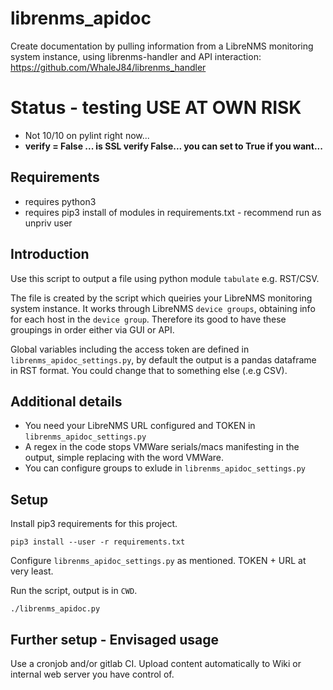 # librenms_apidoc
Create documentation by pulling information from a LibreNMS monitoring system instance, using librenms-handler and API interaction: https://github.com/WhaleJ84/librenms_handler

<h1>Status - testing USE AT OWN RISK</h1>

- Not 10/10 on pylint right now...
- <b>verify = False ... is SSL verify False... you can set to True if you want...</b>

<h2>Requirements</h2>

- requires python3
- requires pip3 install of modules in requirements.txt - recommend run as unpriv user

<h2>Introduction</h2>

Use this script to output a file using python module `tabulate` e.g. RST/CSV. 

The file is created by the script which queiries your LibreNMS monitoring system instance. It works through LibreNMS `device groups`, obtaining info for each host in the `device group`. Therefore its good to have these groupings in order either via GUI or API.

Global variables including the access token are defined in `librenms_apidoc_settings.py`, by default the output is a pandas dataframe in RST format. You could change that to something else (.e.g CSV).

<h2>Additional details</h2>

- You need your LibreNMS URL configured and TOKEN in `librenms_apidoc_settings.py`
- A regex in the code stops VMWare serials/macs manifesting in the output, simple replacing with the word VMWare.
- You can configure groups to exlude in `librenms_apidoc_settings.py`


<h2>Setup</h2>

Install pip3 requirements for this project.

`pip3 install --user -r requirements.txt`

Configure `librenms_apidoc_settings.py` as mentioned. TOKEN + URL at very least.

Run the script, output is in `CWD`.

`./librenms_apidoc.py`

<h2>Further setup - Envisaged usage</h2>

Use a cronjob and/or gitlab CI. Upload content automatically to Wiki or internal web server you have control of.
